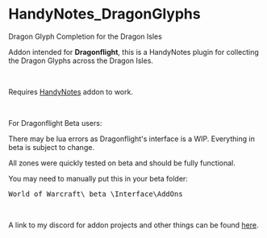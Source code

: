 # HandyNotes_DragonGlyphs
Dragon Glyph Completion for the Dragon Isles

<p>Addon intended for <strong>Dragonflight</strong>, this is a HandyNotes plugin for collecting the Dragon Glyphs across the Dragon Isles.&nbsp;</p>
<p>&nbsp;</p>
<p>Requires <a href="https://www.curseforge.com/wow/addons/handynotes">HandyNotes</a> addon to work.</p>
<p>&nbsp;</p>
<p>For Dragonflight Beta users:</p>
<p>There may be lua errors as Dragonflight's interface is a WIP. Everything in beta is subject to change.</p>
<p>All zones were quickly tested on beta and should be fully functional.</p>
<p>You may need to manually put this in your beta folder:</p>
<pre class="codeStyle">World of Warcraft\_beta_\Interface\AddOns</pre>
<p>&nbsp;</p>

A link to my discord for addon projects and other things can be found [here](https://discord.gg/tA4rrmjPp8).
